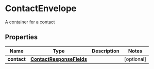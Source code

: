 

# ContactEnvelope

A container for a contact
## Properties

Name | Type | Description | Notes
------------ | ------------- | ------------- | -------------
**contact** | [**ContactResponseFields**](ContactResponseFields.md) |  |  [optional]



